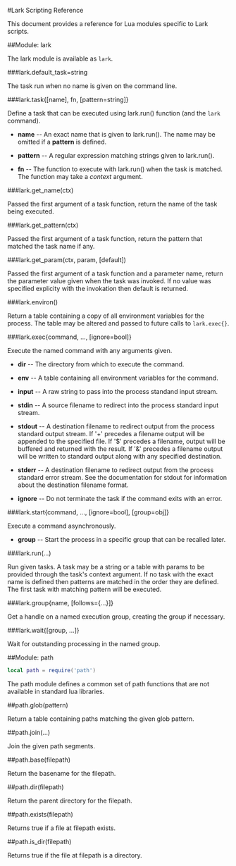 #Lark Scripting Reference

This document provides a reference for Lua modules specific to Lark scripts.

##Module: lark

The lark module is available as `lark`.

###lark.default_task=string

The task run when no name is given on the command line.

###lark.task{[name], fn, [pattern=string]}

Define a task that can be executed using lark.run() function (and the `lark`
command).

- **name** -- An exact name that is given to lark.run().  The name may be
  omitted if a **pattern** is defined.

- **pattern** -- A regular expression matching strings given to lark.run().

- **fn** -- The function to execute with lark.run() when the task is matched.
  The function may take a _context_ argument.

###lark.get_name(ctx)

Passed the first argument of a task function, return the name of the task being
executed.

###lark.get_pattern(ctx)

Passed the first argument of a task function, return the pattern that matched
the task name if any.

###lark.get_param(ctx, param, [default])

Passed the first argument of a task function and a parameter name, return the
parameter value given when the task was invoked.  If no value was specified
explicity with the invokation then default is returned.

###lark.environ()

Return a table containing a copy of all environment variables for the process.
The table may be altered and passed to future calls to `lark.exec{}`.

###lark.exec{command, ..., [ignore=bool]}

Execute the named command with any arguments given.

- **dir** -- The directory from which to execute the command.

- **env** -- A table containing all environment variables for the command.

- **input** -- A raw string to pass into the process standand input
  stream.

- **stdin** -- A source filename to redirect into the process standard
  input stream.

- **stdout** -- A destination filename to redirect output from the process
  standard output stream.  If '+' precedes a filename output will be appended
  to the specified file.  If '$' precedes a filename, output will be buffered
  and returned with the result.  If '&' precedes a filename output will be
  written to standard output along with any specified destination.

- **stderr** -- A destination filename to redirect output from the process
  standard error stream.  See the documentation for stdout for information
  about the destination filename format.

- **ignore** -- Do not terminate the task if the command exits with an error.

###lark.start{command, ..., [ignore=bool], [group=obj]}

Execute a command asynchronously.

- **group** -- Start the process in a specific group that can be recalled
  later.

###lark.run(...)

Run given tasks.  A task may be a string or a table with params to be provided
through the task's context argument.  If no task with the exact name is defined
then patterns are matched in the order they are defined.  The first task with
matching pattern will be executed.

###lark.group{name, [follows={...}]}

Get a handle on a named execution group, creating the group if necessary.

###lark.wait{[group, ...]}

Wait for outstanding processing in the named group.

##Module: path

```lua
local path = require('path')
```

The path module defines a common set of path functions that are not available
in standard lua libraries.

##path.glob(pattern)

Return a table containing paths matching the given glob pattern.

##path.join(...)

Join the given path segments.

##path.base(filepath)

Return the basename for the filepath.

##path.dir(filepath)

Return the parent directory for the filepath.

##path.exists(filepath)

Returns true if a file at filepath exists.

##path.is_dir(filepath)

Returns true if the file at filepath is a directory.
